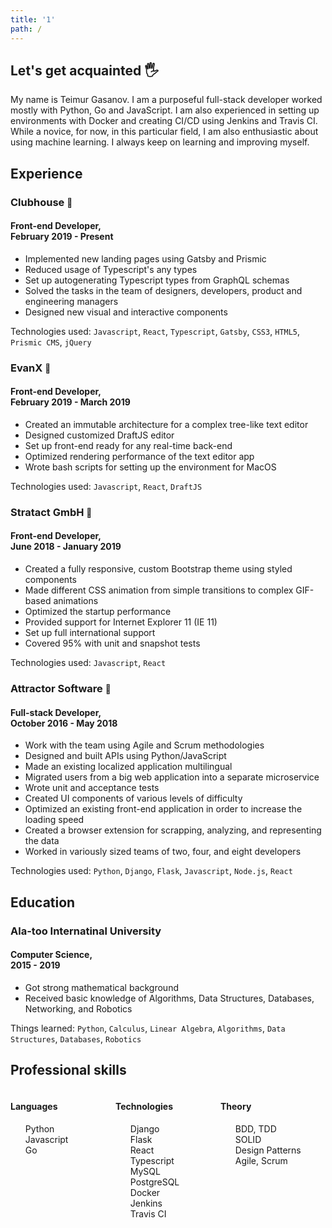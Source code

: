 ```yaml
---
title: '1'
path: /
---
```

## Let's get acquainted 🖐

My name is Teimur Gasanov. I am a purposeful full-stack developer worked mostly with Python, Go and JavaScript. I am also experienced in setting up environments with Docker and creating CI/CD using Jenkins and Travis CI. While a novice, for now, in this particular field, I am also enthusiastic about using machine learning. I always keep on learning and improving myself.

## Experience

### Clubhouse <a href="https://clubhouse.io" target="_blank" rel="noopener noreferrer" style="text-decoration:none;"><small>🔗</small></a>

#### Front-end Developer,<br/>February 2019 - Present

* Implemented new landing pages using Gatsby and Prismic
* Reduced usage of Typescript's any types
* Set up autogenerating Typescript types from GraphQL schemas
* Solved the tasks in the team of designers, developers, product and engineering managers
* Designed new visual and interactive components

Technologies used: `Javascript`, `React`, `Typescript`, `Gatsby`, `CSS3`, `HTML5`, `Prismic CMS`, `jQuery`

### EvanX <a href="https://www.linkedin.com/company/evanx/" target="_blank" rel="noopener noreferrer" style="text-decoration:none;"><small>🔗</small></a>

#### Front-end Developer,<br/>February 2019 - March 2019

* Created an immutable architecture for a complex tree-like text editor
* Designed customized DraftJS editor
* Set up front-end ready for any real-time back-end
* Optimized rendering performance of the text editor app
* Wrote bash scripts for setting up the environment for MacOS

Technologies used: `Javascript`, `React`, `DraftJS`

### Stratact GmbH <a href="https://www.linkedin.com/company/stratact/" target="_blank" rel="noopener noreferrer" style="text-decoration:none;"><small>🔗</small></a>

#### Front-end Developer,<br/>June 2018 - January 2019

* Created a fully responsive, custom Bootstrap theme using styled components
* Made different CSS animation from simple transitions to complex GIF-based animations
* Optimized the startup performance
* Provided support for Internet Explorer 11 (IE 11)
* Set up full international support
* Covered 95% with unit and snapshot tests

Technologies used: `Javascript`, `React`

### Attractor Software <a href="https://www.attractor-software.com/" target="_blank" rel="noopener noreferrer" style="text-decoration:none;"><small>🔗</small></a>

#### Full-stack Developer,<br/>October 2016 - May 2018

* Work with the team using Agile and Scrum methodologies
* Designed and built APIs using Python/JavaScript
* Made an existing localized application multilingual
* Migrated users from a big web application into a separate microservice
* Wrote unit and acceptance tests
* Created UI components of various levels of difficulty
* Optimized an existing front-end application in order to increase the loading speed
* Created a browser extension for scrapping, analyzing, and representing the data
* Worked in variously sized teams of two, four, and eight developers

Technologies used: `Python`, `Django`, `Flask`, `Javascript`, `Node.js`, `React`

## Education

### Ala-too Internatinal University

#### Computer Science,<br/>2015 - 2019

* Got strong mathematical background
* Received basic knowledge of Algorithms, Data Structures, Databases, Networking, and Robotics

Things learned: `Python`, `Calculus`, `Linear Algebra`, `Algorithms`, `Data Structures`, `Databases`, `Robotics`

## Professional skills

<div style="overflow:hidden;">
    <div style="display: inline-block; width: 33.3333%; float: left;">
        <h4>Languages</h4>
        <ul style="list-style-type:none; margin-left: 0;">
            <li>Python</li>
            <li>Javascript</li>
            <li>Go</li>
        </ul>
    </div>
    <div style="display: inline-block; width: 33.3333%; float: left;">
        <h4>Technologies</h4>
        <ul style="list-style-type:none; margin-left: 0;">
            <li>Django</li>
            <li>Flask</li>
            <li>React</li>
            <li>Typescript</li>
            <li>MySQL</li>
            <li>PostgreSQL</li>
            <li>Docker</li>
            <li>Jenkins</li>
            <li>Travis CI</li>
        </ul>
    </div>
    <div style="display: inline-block; width: 33.3333%; float: left;">
        <h4>Theory</h4>
        <ul style="list-style-type:none; margin-left: 0;">
            <li>BDD, TDD</li>
            <li>SOLID</li>
            <li>Design Patterns</li>
            <li>Agile, Scrum</li>
        </ul>
    </div>
</div>
